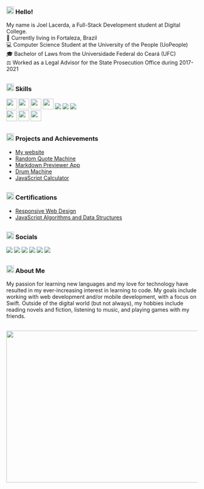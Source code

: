 ### <img src="https://media2.giphy.com/media/QssGEmpkyEOhBCb7e1/giphy.gif?cid=ecf05e47a0n3gi1bfqntqmob8g9aid1oyj2wr3ds3mg700bl&rid=giphy.gif" width='20px' height='20px'> Hello!

My name is Joel Lacerda, a Full-Stack Development student at Digital College.\
📍 Currently living in Fortaleza, Brazil\
💻 Computer Science Student at the University of the People (UoPeople)\
🎓 Bachelor of Laws from the Universidade Federal do Ceará (UFC)\
⚖️ Worked as a Legal Advisor for the State Prosecution Office during 2017-2021

##

### <img src="https://media2.giphy.com/media/QssGEmpkyEOhBCb7e1/giphy.gif?cid=ecf05e47a0n3gi1bfqntqmob8g9aid1oyj2wr3ds3mg700bl&rid=giphy.gif" width='20px' height='20px'> Skills
<div>
<p align="left">
<a href="https://github.com/joellacerda"><img src="https://img.shields.io/badge/HTML5-E34F26?style=for-the-badge&logo=html5&logoColor=white" height="28"/></a>
<a href="https://github.com/joellacerda"><img src="https://img.shields.io/badge/CSS3-1572B6?style=for-the-badge&logo=css3&logoColor=white" height="28"/></a>
<a href="https://github.com/joellacerda"><img src="https://img.shields.io/badge/JavaScript-F7DF1E?style=for-the-badge&logo=javascript&logoColor=black" height="28"/></a>
 <a href="https://github.com/joellacerda"><img src="https://img.shields.io/badge/Bootstrap-563D7C?style=for-the-badge&logo=bootstrap&logoColor=white" height="28"/></a>
<a href="https://github.com/joellacerda"><img src="https://img.shields.io/badge/jQuery-0769AD?style=for-the-badge&logo=jquery&logoColor=white"/></a>
<a href="https://github.com/joellacerda"><img src="https://img.shields.io/badge/Sass-CC6699?style=for-the-badge&logo=sass&logoColor=white"/></a>
<a href="https://github.com/joellacerda"><img src="https://img.shields.io/badge/React-20232A?style=for-the-badge&logo=react&logoColor=61DAFB"/></a>
<br>
<a href="https://github.com/joellacerda"><img src="https://img.shields.io/badge/Java-ED8B00?style=for-the-badge&logo=java&logoColor=black" height="28"/></a>
<a href="https://github.com/joellacerda"><img src="https://img.shields.io/badge/MySQL-00000F?style=for-the-badge&logo=mysql&logoColor=white" height="28"/></a>
<a href="https://github.com/joellacerda"><img src="https://img.shields.io/badge/MongoDB-4EA94B?style=for-the-badge&logo=mongodb&logoColor=white" height="28"/></a>
</p>
</div>

##

### <img src="https://media2.giphy.com/media/QssGEmpkyEOhBCb7e1/giphy.gif?cid=ecf05e47a0n3gi1bfqntqmob8g9aid1oyj2wr3ds3mg700bl&rid=giphy.gif" width='20px' height='20px'> Projects and Achievements

- <a href="https://joellacerda.github.io/" target="_blank">My website</a>
- <a href="https://joellacerda.github.io/random-quote-machine/" target="_blank">Random Quote Machine</a>
- <a href="https://joellacerda.github.io/markdown-previewer-app/" target="_blank">Markdown Previewer App</a>
- <a href="https://joellacerda.github.io/drum-machine/" target="_blank">Drum Machine</a>
- <a href="https://joellacerda.github.io/javascript-calculator/" target="_blank">JavaScript Calculator</a>

##

### <img src="https://media2.giphy.com/media/QssGEmpkyEOhBCb7e1/giphy.gif?cid=ecf05e47a0n3gi1bfqntqmob8g9aid1oyj2wr3ds3mg700bl&rid=giphy.gif" width='20px' height='20px'> Certifications

- <a href="https://www.freecodecamp.org/certification/joellacerda/responsive-web-design">Responsive Web Design</a>
- <a href="https://www.freecodecamp.org/certification/joellacerda/javascript-algorithms-and-data-structures">JavaScript Algorithms and Data Structures</a>

##

### <img src="https://media2.giphy.com/media/QssGEmpkyEOhBCb7e1/giphy.gif?cid=ecf05e47a0n3gi1bfqntqmob8g9aid1oyj2wr3ds3mg700bl&rid=giphy.gif" width='20px' height='20px'> Socials

<a href="mailto:joellacerdaol@gmail.com"><img src="https://img.shields.io/badge/Gmail-D14836?style=for-the-badge&logo=gmail&logoColor=white"></a>
<a href="https://instagram.com/joellacerda"><img src="https://img.shields.io/badge/-Instagram-%23E4405F?style=for-the-badge&logo=instagram&logoColor=white"></a>
<a href="https://discordapp.com/users/299958466322104322"><img src="https://img.shields.io/badge/Discord-7289DA?style=for-the-badge&logo=discord&logoColor=white"></a>
<a href="https://www.linkedin.com/in/joellacerdaol/"><img src="https://img.shields.io/badge/-LinkedIn-%230077B5?style=for-the-badge&logo=linkedin&logoColor=white"></a>
<a href="https://www.freecodecamp.org/joellacerda"><img src="https://img.shields.io/badge/freecodecamp-27273D?style=for-the-badge&logo=freecodecamp&logoColor=white" /></a>
<a href="https://exercism.org/profiles/Jolesu"><img src="https://img.shields.io/badge/Exercism-009CAB?style=for-the-badge&logo=exercism&logoColor=white"></a>

##

### <img src="https://media2.giphy.com/media/QssGEmpkyEOhBCb7e1/giphy.gif?cid=ecf05e47a0n3gi1bfqntqmob8g9aid1oyj2wr3ds3mg700bl&rid=giphy.gif" width='20px' height='20px'> About Me

My passion for learning new languages and my love for technology have resulted in my ever-increasing interest in learning to code. My goals include working with web development and/or mobile development, with a focus on Swift. Outside of the digital world (but not always), my hobbies include reading novels and fiction, listening to music, and playing games with my friends.

##

   <img src="https://wakatime.com/share/@62cd33e0-aeea-4c4f-a8cc-b4314556e6c7/6f796bbd-6323-4c42-bfd7-360211238f80.svg" height="400" width="600">
